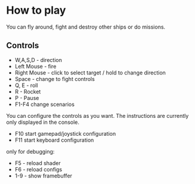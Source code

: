 How to play
===========

You can fly around, fight and destroy other ships or do missions.

## Controls
* W,A,S,D - direction
* Left Mouse - fire
* Right Mouse - click to select target / hold to change direction
* Space - change to fight controls
* Q, E - roll
* R - Rocket
* P - Pause
* F1-F4 change scenarios

You can configure the controls as you want. The instructions are currently only displayed in the console.

* F10 start gamepad/joystick configuration
* F11 start keyboard configuration

only for debugging:

* F5 - reload shader
* F6 - reload configs
* 1-9 - show framebuffer


